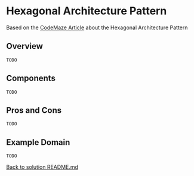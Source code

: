 ﻿# Hexagonal Architecture Pattern
Based on the [CodeMaze Article](https://code-maze.com/csharp-hexagonal-architectural-pattern/) about the Hexagonal Architecture Pattern
## Overview
`TODO`
## Components
`TODO`
## Pros and Cons
`TODO`

## Example Domain
`TODO`

[Back to solution README.md](../README.md)

